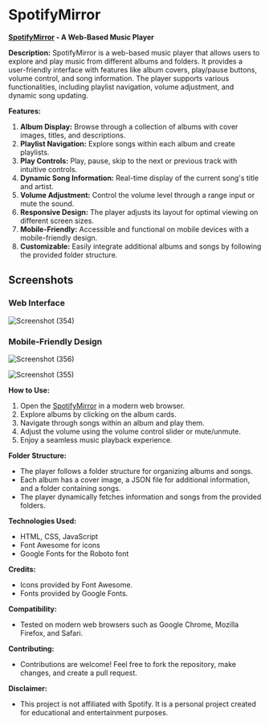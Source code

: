 # SpotifyMirror
**[SpotifyMirror](https://spotifymirror.freewebhostmost.com/) - A Web-Based Music Player**

**Description:**
SpotifyMirror is a web-based music player that allows users to explore and play music from different albums and folders. It provides a user-friendly interface with features like album covers, play/pause buttons, volume control, and song information. The player supports various functionalities, including playlist navigation, volume adjustment, and dynamic song updating.

**Features:**
1. **Album Display:** Browse through a collection of albums with cover images, titles, and descriptions.
2. **Playlist Navigation:** Explore songs within each album and create playlists.
3. **Play Controls:** Play, pause, skip to the next or previous track with intuitive controls.
4. **Dynamic Song Information:** Real-time display of the current song's title and artist.
5. **Volume Adjustment:** Control the volume level through a range input or mute the sound.
6. **Responsive Design:** The player adjusts its layout for optimal viewing on different screen sizes.
7. **Mobile-Friendly:** Accessible and functional on mobile devices with a mobile-friendly design.
8. **Customizable:** Easily integrate additional albums and songs by following the provided folder structure.

## Screenshots


### Web Interface
![Screenshot (354)](https://github.com/surajkumar345678/SpotifyMirror/assets/60316890/2ccd3168-a1ea-4007-94da-16726c41d44b)

### Mobile-Friendly Design

![Screenshot (356)](https://github.com/surajkumar345678/SpotifyMirror/assets/60316890/5ad1c507-451b-45e9-9aa5-754051d9a4da)

![Screenshot (355)](https://github.com/surajkumar345678/SpotifyMirror/assets/60316890/d3fad6ce-c1a4-4d93-8acc-79bf2944c13a)


**How to Use:**
1. Open the [SpotifyMirror](https://spotifymirror.freewebhostmost.com/) in a modern web browser.
2. Explore albums by clicking on the album cards.
3. Navigate through songs within an album and play them.
4. Adjust the volume using the volume control slider or mute/unmute.
5. Enjoy a seamless music playback experience.

**Folder Structure:**
- The player follows a folder structure for organizing albums and songs.
- Each album has a cover image, a JSON file for additional information, and a folder containing songs.
- The player dynamically fetches information and songs from the provided folders.

**Technologies Used:**
- HTML, CSS, JavaScript
- Font Awesome for icons
- Google Fonts for the Roboto font

**Credits:**
- Icons provided by Font Awesome.
- Fonts provided by Google Fonts.

**Compatibility:**
- Tested on modern web browsers such as Google Chrome, Mozilla Firefox, and Safari.

**Contributing:**
- Contributions are welcome! Feel free to fork the repository, make changes, and create a pull request.

**Disclaimer:**
- This project is not affiliated with Spotify. It is a personal project created for educational and entertainment purposes.
